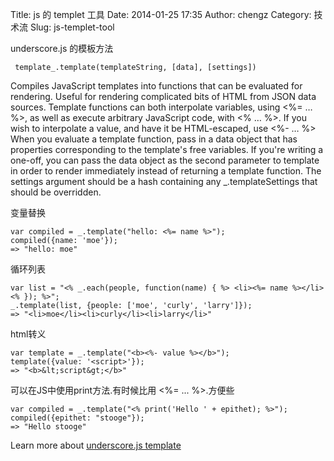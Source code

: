 Title: js 的 templet 工具
Date: 2014-01-25 17:35
Author: chengz
Category: 技术流
Slug: js-templet-tool

underscore.js 的模板方法

     template_.template(templateString, [data], [settings])

Compiles JavaScript templates into functions that can be evaluated for
rendering. Useful for rendering complicated bits of HTML from JSON data
sources. Template functions can both interpolate variables, using <%= …
%\>, as well as execute arbitrary JavaScript code, with <% … %\>. If you
wish to interpolate a value, and have it be HTML-escaped, use <%- … %\>
When you evaluate a template function, pass in a data object that has
properties corresponding to the template's free variables. If you're
writing a one-off, you can pass the data object as the second parameter
to template in order to render immediately instead of returning a
template function. The settings argument should be a hash containing any
\_.templateSettings that should be overridden.

变量替换

    var compiled = _.template("hello: <%= name %>");
    compiled({name: 'moe'});
    => "hello: moe"

循环列表

    var list = "<% _.each(people, function(name) { %> <li><%= name %></li> <% }); %>";
    _.template(list, {people: ['moe', 'curly', 'larry']});
    => "<li>moe</li><li>curly</li><li>larry</li>"

html转义

    var template = _.template("<b><%- value %></b>");
    template({value: '<script>'});
    => "<b>&lt;script&gt;</b>"

可以在JS中使用print方法.有时候比用 <%= ... %\>.方便些

    var compiled = _.template("<% print('Hello ' + epithet); %>");
    compiled({epithet: "stooge"});
    => "Hello stooge"

Learn more about [underscore.js
template](http://underscorejs.org/#template)
